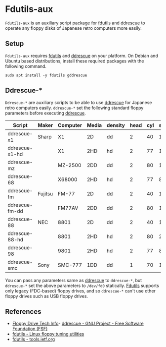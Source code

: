 # Fdutils-aux

`Fdutils-aux` is an auxiliary script package for [fdutils](https://fdutils.linux.lu/) and [ddrescue](http://www.gnu.org/software/ddrescue/ddrescue.html) to operate any floppy disks of Japanese retro computers more easily.

## Setup

`Fdutils-aux` requires [fdutils](https://fdutils.linux.lu/) and [ddrescue](http://www.gnu.org/software/ddrescue/ddrescue.html) on your platform. On Debian and Ubuntu based distributions, install these required packages with the following command.

```
sudo apt install -y fdutils gddrescue
```

## Ddrescue-*

`Ddrescue-*` are auxiliary scripts to be able to use [ddrescue](http://www.gnu.org/software/ddrescue/ddrescue.html) for Japanese retro computers easily. `ddrescue-*` set the following standard floppy parameters before executing [ddrescue](http://www.gnu.org/software/ddrescue/ddrescue.html).

|Script        |Maker  |Computer|Media|density|head|cyl|sect|ssize|
|--------------|-------|--------|-----|-------|----|---|----|-----|
|ddrescue-x1   |Sharp  |X1      |2D   |dd     |2   |40 |16  |256  |
|ddrescue-x1-hd|       |X1      |2HD  |hd     |2   |77 |16  |256  |
|ddrescue-mz   |       |MZ-2500 |2DD  |dd     |2   |80 |16  |256  |
|ddrescue-68   |       |X68000  |2HD  |hd     |2   |77 |8   |1024 |
|ddrescue-fm   |Fujitsu|FM-77   |2D   |dd     |2   |40 |16  |256  |
|ddrescue-fm-dd|       |FM77AV  |2DD  |dd     |2   |80 |16  |256  |
|ddrescue-88   |NEC    |8801    |2D   |dd     |2   |40 |16  |256  |
|ddrescue-88-hd|       |8801    |2HD  |hd     |2   |80 |26  |256  |
|ddrescue-98   |       |9801    |2HD  |hd     |2   |77 |8   |1024 |
|ddrescue-smc  |Sony   |SMC-777 |1DD  |dd     |1   |70 |16  |256  |

You can pass any parameters same as [ddrescue](http://www.gnu.org/software/ddrescue/ddrescue.html) to `ddrescue-*`, but `ddrescue-*` set the above parameters to `/dev/fd0` statically.
[Fdutils](https://fdutils.linux.lu/) supports only legacy (FDC-based) floppy drives, and so `ddrescue-*` can't use other floppy drives such as USB floppy drives.

## References

- [Floppy Drive Tech Info](http://www.retrotechnology.com/herbs_stuff/drive.html)- [ddrescue - GNU Project - Free Software Foundation (FSF)](http://www.gnu.org/software/ddrescue/ddrescue.html)
- [fdutils - Linux floppy tuning utilities](https://fdutils.linux.lu/)
- [fdutils - tools.ietf.org](https://tools.ietf.org/doc/fdutils/Fdutils.html)
